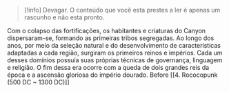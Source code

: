 >[!info] Devagar.
>O conteúdo que você esta prestes a ler é apenas um rascunho e não esta pronto.

Com o colapso das fortificações, os habitantes e criaturas do Canyon dispersaram-se, formando as primeiras tribos segregadas. Ao longo dos anos, por meio da seleção natural e do desenvolvimento de características adaptadas a cada região, surgiram os primeiros reinos e impérios. Cada um desses domínios possuía suas próprias técnicas de governança, linguagem e religião. O fim dessa era ocorre com a queda de dois grandes reis da época e a ascensão gloriosa do império dourado.
Before
[[4. Rococopunk (500 DC ~ 1300 DC)]]